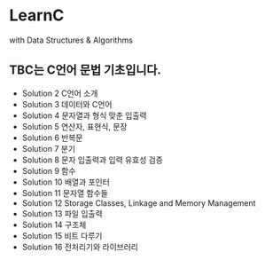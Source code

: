 # LearnC
with Data Structures &amp; Algorithms
## TBC는 C언어 문법 기초입니다.
* Solution 2 C언어 소개
* Solution 3 데이터와 C언어
* Solution 4 문자열과 형식 맞춘 입출력
* Solution 5 연산자, 표현식, 문장
* Solution 6 반복문
* Solution 7 분기
* Solution 8 문자 입출력과 입력 유효성 검증
* Solution 9 함수
* Solution 10 배열과 포인터
* Solution 11 문자열 함수들
* Solution 12 Storage Classes, Linkage and Memory Management
* Solution 13 파일 입출력
* Solution 14 구조체
* Solution 15 비트 다루기
* Solution 16 전처리기와 라이브러리
